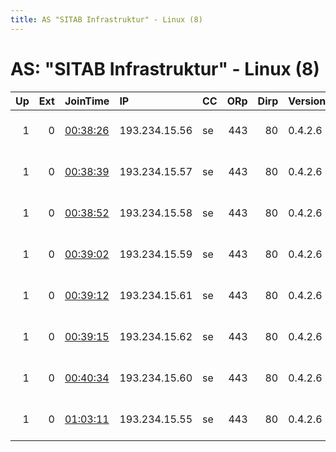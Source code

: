 ```yaml
---
title: AS "SITAB Infrastruktur" - Linux (8)
---
```


# AS: "SITAB Infrastruktur" - Linux (8)

|   Up |   Ext | JoinTime                                                                                            | IP            | CC   |   ORp |   Dirp | Version   | Contact                  | Nickname   |   eFamMembers |
|-----:|------:|:----------------------------------------------------------------------------------------------------|:--------------|:-----|------:|-------:|:----------|:-------------------------|:-----------|--------------:|
|    1 |     0 | [00:38:26](https://metrics.torproject.org/rs.html#details/0745857B06337B7F343635608975972A9EC14901) | 193.234.15.56 | se   |   443 |     80 | 0.4.2.6   | GTor &lt;contact AT gtor | jaures     |             8 |
|    1 |     0 | [00:38:39](https://metrics.torproject.org/rs.html#details/24D0491A2ADAAB52C17625FBC926D84477AEA322) | 193.234.15.57 | se   |   443 |     80 | 0.4.2.6   | GTor &lt;contact AT gtor | bakunin    |             8 |
|    1 |     0 | [00:38:52](https://metrics.torproject.org/rs.html#details/F24F8BEA2779A79111F33F6832B062BED306B9CB) | 193.234.15.58 | se   |   443 |     80 | 0.4.2.6   | GTor &lt;contact AT gtor | jaures2    |             8 |
|    1 |     0 | [00:39:02](https://metrics.torproject.org/rs.html#details/562434D987CF49D45649B76ADCA993BEA8F78471) | 193.234.15.59 | se   |   443 |     80 | 0.4.2.6   | GTor &lt;contact AT gtor | bakunin2   |             8 |
|    1 |     0 | [00:39:12](https://metrics.torproject.org/rs.html#details/158581827034DEF1BAB1FC248D180165452E53D3) | 193.234.15.61 | se   |   443 |     80 | 0.4.2.6   | GTor &lt;contact AT gtor | bakunin3   |             8 |
|    1 |     0 | [00:39:15](https://metrics.torproject.org/rs.html#details/CD0F9AA1A5064430B1DE8E645CBA7A502B27ED5F) | 193.234.15.62 | se   |   443 |     80 | 0.4.2.6   | GTor &lt;contact AT gtor | jaures4    |             8 |
|    1 |     0 | [00:40:34](https://metrics.torproject.org/rs.html#details/0F6E5CA4BF5565D9AA9FDDCA165AFC6A5305763D) | 193.234.15.60 | se   |   443 |     80 | 0.4.2.6   | GTor &lt;contact AT gtor | jaures3    |             8 |
|    1 |     0 | [01:03:11](https://metrics.torproject.org/rs.html#details/A1B28D636A56AAFFE92ADCCA937AA4BD5333BB4C) | 193.234.15.55 | se   |   443 |     80 | 0.4.2.6   | GTor &lt;contact AT gtor | bakunin4   |             8 |
